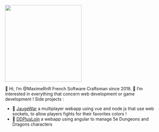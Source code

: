 
<img src="https://zupimages.net/up/23/04/8gh7.gif" width="250px"/>

👋 Hi, I’m @MaximeRnR French Software Craftsman since 2018.
👀 I’m interested in everything that concern web development or game development !
Side projects : 

- :test_tube: [JaugeWar](https://jauge-war.onrender.com/) a multiplayer webapp using vue and node js that use web sockets, to allow players fights for their favorites colors !
- 	:mage: [DDPlusLoin](https://ddplusloin.herokuapp.com/) a webapp using angular to manage 5e Dungeons and Dragons characters

